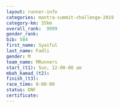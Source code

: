 ```yaml
---
layout: runner-info 
categories: mantra-summit-challenge-2019 
category-km: 35km 
overall_rank:  9999
gender_rank: 
bib: 584
first_name: Syaiful
last_name: Fadli
gender: M
team_name: MRunners
start_(t1): Sun, 12-00-00 am
mbah_kamad_(t2): 
finish_(t3): 
race_time: 0-00-00
status: DNF
certificate: 
---
```

